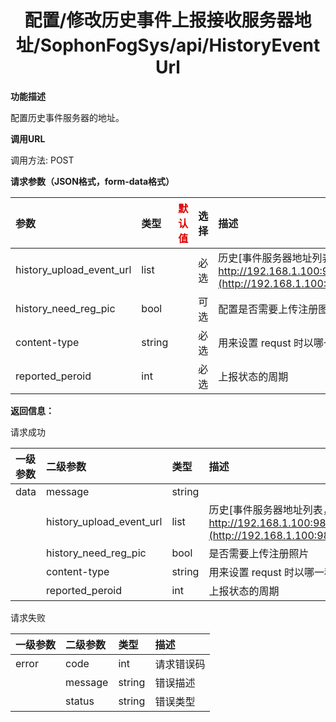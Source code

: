 # <center>配置/修改历史事件上报接收服务器地址/SophonFogSys/api/HistoryEventUrl</center>

**功能描述**

配置历史事件服务器的地址。

**调用URL**

调用方法: POST

**请求参数（JSON格式，form-data格式）**

| 参数                     | 类型   | <font color="#dd0000">默认值</font> | 选择 | 描述                                                         | <font color="#dd0000">举例</font> |
| :----------------------- | :----- | ----------------------------------- | :--- | :----------------------------------------------------------- | --------------------------------- |
| history_upload_event_url | list   |                                     | 必选 | 历史[事件服务器地址列表，格式： [https/](http://192.168.1.100:9828/EventServer/api/SophonFogRelEvent)[http\]://ip:port/api](http://ipport/)[ 。举例：http://192.168.1.100:9828/EventServer/api/](http://192.168.1.100:9828/EventServer/api/SophonFogRelEvent)SophonFogHistoryEvent |                                   |
| history_need_reg_pic     | bool   |                                     | 可选 | 配置是否需要上传注册图片，默认为true，即需要上传注册图片     |                                   |
| content-type             | string |                                     | 必选 | 用来设置 requst 时以哪一种content type发送，参数为：[json,form-data] |                                   |
| reported_peroid          | int    |                                     | 必选 | 上报状态的周期                                               |                                   |

**返回信息：**

请求成功

| 一级参数 | 二级参数                 | 类型   | 描述                                                         |
| :------- | :----------------------- | :----- | :----------------------------------------------------------- |
| data     | message                  | string |                                                              |
|          | history_upload_event_url | list   | 历史[事件服务器地址列表，格式： [https/](http://192.168.1.100:9828/EventServer/api/SophonFogRelEvent)[http\]://ip:port/api](http://ipport/)[ 。举例：http://192.168.1.100:9828/EventServer/api/](http://192.168.1.100:9828/EventServer/api/SophonFogRelEvent)SophonFogHistoryEvent |
|          | history_need_reg_pic     | bool   | 是否需要上传注册照片                                         |
|          | content-type             | string | 用来设置 requst 时以哪一种content type发送，参数为：[json,form-data] |
|          | reported_peroid          | int    | 上报状态的周期                                               |

请求失败

| 一级参数 | 二级参数 | 类型   | 描述       |
| :------- | :------- | :----- | :--------- |
| error    | code     | int    | 请求错误码 |
|          | message  | string | 错误描述   |
|          | status   | string | 错误类型   |
